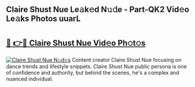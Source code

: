 ## Claire Shust Nue Le𝚊k𝚎d N𝚞𝚍e - Part-QK2 Vid𝚎o Le𝚊ks Photos uuarL

# <h2><a href="http://fb9pssi.evod.top/?m=Claire+Shust+Nue">🔗 👉🔴 Claire Shust Nue Vid𝚎o Ph𝚘t𝚘s</a></h2>

[![Claire Shust Nue N𝚞d𝚎s](https://i.imgur.com/8V9OHl7.gif)](http://fb9pssi.evod.top/?m=Claire+Shust+Nue)
Content creator Claire Shust Nue focusing on dance trends and lifestyle snippets. Claire Shust Nue public persona is one of confidence and authority, but behind the scenes, he's a complex and nuanced individual. 
